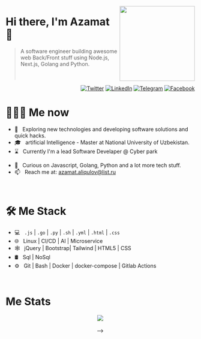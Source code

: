 <a href="https://t.me/alikulovuz"><img src="https://www.google.com/imgres?imgurl=https://www.google.com/url?sa=i&url=https%3A%2F%2Fopensea.io%2FGET-Lucky-NFT%3Fidentifier%3DGET-Lucky-NFT%26tab%3Dfavorites&psig=AOvVaw3MXZrlUZ2LI2edJ5cfXaY4&ust=1643007599318000&source=images&cd=vfe&ved=0CAsQjRxqFwoTCIiq-bSmx_UCFQAAAAAdAAAAABAD" align="right" height="200"/></a>

# Hi there, I'm Azamat 👋

> A software engineer building awesome web Back/Front stuff using Node.js, Next.js, Golang and Python.
<br/><br/><br/>

<p align="end">
<!-- <a href="https://dev.to/wahidd"><img alt="Dev.to" src="https://img.shields.io/badge/Dev.to-gray?style=flat-square&logo=dev-to"></a> -->
<a href="https://twitter.com/alikulov__" target="blank"><img alt="Twitter" src="https://img.shields.io/badge/twitter-gray?style=flat-square&logo=twitter"/></a> 
<a href="linkedin.com/in/azamatalikulov"><img alt="LinkedIn" src="https://img.shields.io/badge/LinkedIn-gray?style=flat-square&logo=linkedin"></a>
<a href="https://t.me/alikulovuz"><img alt="Telegram" src="https://img.shields.io/badge/telegram-gray?style=flat-square&logo=telegram"></a>
<!-- <a href="https://instagram.com/wahid.abduhakimov"><img alt="Instagram" src="https://img.shields.io/badge/instagram-gray?style=flat-square&logo=instagram"></a> -->
<a href="https://facebook.com/alikulovuz"><img alt="Facebook" src="https://img.shields.io/badge/facebook-gray?style=flat-square&logo=facebook"></a>
</p>

<h1> 👨🏻‍💻 Me now </h1>

- 🤔 &nbsp; Exploring new technologies and developing software solutions and quick hacks.
- 🎓 &nbsp; artificial Intelligence - Master at National University of Uzbekistan.
- ⌛️ &nbsp; Currently I'm a lead Software Develaper @ Cyber park
<!-- - 📝 &nbsp; I share my ideas at [Telegram Blog](https://t.me/wahidsblog) -->
- 🌱 &nbsp; Curious on Javascript, Golang, Python and a lot more tech stuff.
- 📫 &nbsp; Reach me at: azamat.aliqulov@list.ru

<br/>

<h1>🛠 Me Stack</h1>

- 💻 &nbsp; `.js` | `.go` | `.py` | `.sh` | `.yml` | `.html` | `.css` 
- 🌐 &nbsp; Linux | CI/CD | AI | Microservice
- 🕸 &nbsp; jQuery | Bootstrap| Tailwind | HTML5 | CSS
- 🛢 &nbsp; Sql | NoSql
- ⚙️ &nbsp; Git | Bash | Docker | docker-compose | Gitlab Actions

<br/>

<h1>Me Stats</h1>

<div align="center">
<a href="">
  <img align="center" src="https://github-readme-stats.vercel.app/api?username=alikulovuz&count_private=true&include_all_commits=true&show_icons=true&title_color=007bff&text_color=e7e7e7&icon_color=007bff&bg_color=171c28" />
<a />
<div>
 <br/>
<!-- 
[![Wahid's Streak](https://github-readme-streak-stats.herokuapp.com?user=wahid-d&theme=dark&date_format=M%20j%5B%2C%20Y%5D&border=FFFFFF&ring=3722DD)](https://git.io/streak-stats)

<!-- [![](https://komarev.com/ghpvc/?username=wahid-d&color=orange&label=Profile%20Views)](https://github.com/wahid-d/wahid-d)
[![](https://img.shields.io/github/followers/wahid-d?label=GitHub%20Followers)](https://github.com/wahid-d) --> -->

<!--
**wahid-d/wahid-d** is a ✨ _special_ ✨ repository because its `README.md` (this file) appears on your GitHub profile.

Here are some ideas to get you started:

- 🔭 I’m currently working on ...
- 🌱 I’m currently learning ...
- 👯 I’m looking to collaborate on ...
- 🤔 I’m looking for help with ...
- 💬 Ask me about ...
- 📫 How to reach me: ...
- 😄 Pronouns: ...
- ⚡ Fun fact: ...
-->